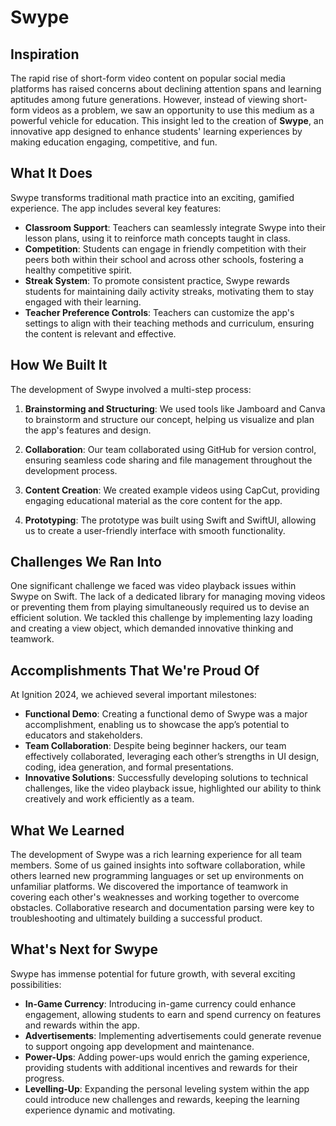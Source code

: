 # Swype

## Inspiration

The rapid rise of short-form video content on popular social media platforms has raised concerns about declining attention spans and learning aptitudes among future generations. However, instead of viewing short-form videos as a problem, we saw an opportunity to use this medium as a powerful vehicle for education. This insight led to the creation of **Swype**, an innovative app designed to enhance students' learning experiences by making education engaging, competitive, and fun.

## What It Does

Swype transforms traditional math practice into an exciting, gamified experience. The app includes several key features:

- **Classroom Support**: Teachers can seamlessly integrate Swype into their lesson plans, using it to reinforce math concepts taught in class.
- **Competition**: Students can engage in friendly competition with their peers both within their school and across other schools, fostering a healthy competitive spirit.
- **Streak System**: To promote consistent practice, Swype rewards students for maintaining daily activity streaks, motivating them to stay engaged with their learning.
- **Teacher Preference Controls**: Teachers can customize the app's settings to align with their teaching methods and curriculum, ensuring the content is relevant and effective.

## How We Built It

The development of Swype involved a multi-step process:

1. **Brainstorming and Structuring**: We used tools like Jamboard and Canva to brainstorm and structure our concept, helping us visualize and plan the app's features and design.

2. **Collaboration**: Our team collaborated using GitHub for version control, ensuring seamless code sharing and file management throughout the development process.

3. **Content Creation**: We created example videos using CapCut, providing engaging educational material as the core content for the app.

4. **Prototyping**: The prototype was built using Swift and SwiftUI, allowing us to create a user-friendly interface with smooth functionality.

## Challenges We Ran Into

One significant challenge we faced was video playback issues within Swype on Swift. The lack of a dedicated library for managing moving videos or preventing them from playing simultaneously required us to devise an efficient solution. We tackled this challenge by implementing lazy loading and creating a view object, which demanded innovative thinking and teamwork.

## Accomplishments That We're Proud Of

At Ignition 2024, we achieved several important milestones:

- **Functional Demo**: Creating a functional demo of Swype was a major accomplishment, enabling us to showcase the app’s potential to educators and stakeholders.
- **Team Collaboration**: Despite being beginner hackers, our team effectively collaborated, leveraging each other’s strengths in UI design, coding, idea generation, and formal presentations.
- **Innovative Solutions**: Successfully developing solutions to technical challenges, like the video playback issue, highlighted our ability to think creatively and work efficiently as a team.

## What We Learned

The development of Swype was a rich learning experience for all team members. Some of us gained insights into software collaboration, while others learned new programming languages or set up environments on unfamiliar platforms. We discovered the importance of teamwork in covering each other's weaknesses and working together to overcome obstacles. Collaborative research and documentation parsing were key to troubleshooting and ultimately building a successful product.

## What's Next for Swype

Swype has immense potential for future growth, with several exciting possibilities:

- **In-Game Currency**: Introducing in-game currency could enhance engagement, allowing students to earn and spend currency on features and rewards within the app.
- **Advertisements**: Implementing advertisements could generate revenue to support ongoing app development and maintenance.
- **Power-Ups**: Adding power-ups would enrich the gaming experience, providing students with additional incentives and rewards for their progress.
- **Levelling-Up**: Expanding the personal leveling system within the app could introduce new challenges and rewards, keeping the learning experience dynamic and motivating.
